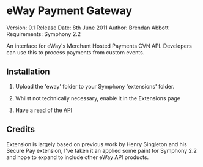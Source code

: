 # eWay Payment Gateway

Version: 0.1
Release Date: 8th June 2011
Author: Brendan Abbott
Requirements: Symphony 2.2

An interface for eWay's Merchant Hosted Payments CVN API. Developers can use this to process payments from custom events.

## Installation

1. Upload the 'eway' folder to your Symphony 'extensions' folder.

2. Whilst not technically necessary, enable it in the Extensions page

3. Have a read of the [API](https://github.com/brendo/eway/wiki/API-Reference)

## Credits

Extension is largely based on previous work by Henry Singleton and his Secure Pay extension, I've taken it an applied some paint for Symphony 2.2 and hope to expand to include other eWay API products.